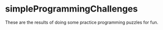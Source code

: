 # simpleProgrammingChallenges

These are the results of doing some practice programming puzzles for fun.
